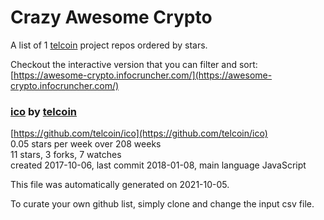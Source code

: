 # Crazy Awesome Crypto
A list of 1 [telcoin](https://github.com/telcoin) project repos ordered by stars.  

Checkout the interactive version that you can filter and sort: 
[https://awesome-crypto.infocruncher.com/](https://awesome-crypto.infocruncher.com/)  


### [ico](https://github.com/telcoin/ico) by [telcoin](https://github.com/telcoin)  
  
[https://github.com/telcoin/ico](https://github.com/telcoin/ico)  
0.05 stars per week over 208 weeks  
11 stars, 3 forks, 7 watches  
created 2017-10-06, last commit 2018-01-08, main language JavaScript  


This file was automatically generated on 2021-10-05.  

To curate your own github list, simply clone and change the input csv file.  